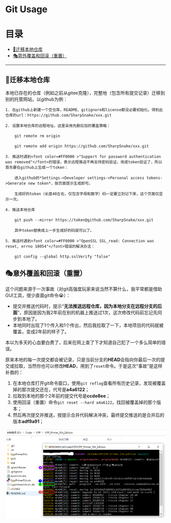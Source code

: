 # Git Usage

# 目录
- [🏃迁移本地仓库](#迁移本地仓库)
- [🎭意外覆盖和回滚（重置）](#意外覆盖和回滚重置)
---

## 🏃迁移本地仓库
本地已存在的仓库（例如之前从gitee克隆），完整地（包含所有提交记录）迁移到别的托管网站，以github为例：

    1. 在github上新建一个空仓库，README、gitignore和license都没必要初始化。得到此仓库的url：https://github.com/SharpSnake/xxx.git

    2. 设置本地仓库的远程地址，这里采用先删后加的覆盖策略：

        git remote rm origin
        
        git remote add origin https://github.com/SharpSnake/xxx.git
    
    3. 推送时遇到<font color=#FF0000 >"Support for password authentication was removed"</font>的错误，表示远程推送不再支持密码验证，改成token验证了，所以首先要在github上生成一个token：

        进入github的*Settings->Developer settings->Personal access tokens->Generate new token*，按页面提示生成即可。

        生成好的token（长度40左右，仅包含字母和数字）码一定要立刻记下来，这个页面仅显示一次。

    4. 推送本地仓库
    
        git push --mirror https://token@github.com/SharpSnake/xxx.git

        其中token替换成上一步生成好的码就可以了。
    
    5. 推送时遇到<font color=#FF0000 >"OpenSSL SSL_read: Connection was reset, errno 10054"</font>错误的解决办法：

        git config --global http.sslVerify "false"

## 🎭意外覆盖和回滚（重置）
这个问题来源于一次事故（对git高强度玩家来说当然不算什么，我平常都是借助GUI工具，很少直面git命令😭）：

- 提交并推送代码时，提示“**无法推送远程仓库，因为本地分支在远程分支的后面**”，原因是因为我2年前在别的机器上推送过1次，这次修改代码前忘记先同步到本地了。
- 本地同时出现了1个传入和1个传出，然后我拉取了一下，本地项目的代码就被覆盖，变成2年前的样子了。

本以为多天的心血要白费了，后来在网上查了下才知道自己犯了一个多么简单的错误。

原来本地的每一次提交都会被记录，只是当前分支的**HEAD**会指向你最后一次的提交或拉取，当然你也可以修改**HEAD**，用到了`reset`命令。于是这次“事故”是这样补救的：

1. 在本地仓库打开git命令窗口，使用`git reflog`查看所有历史记录，发现被覆盖掉的那次提交还在，代号是**a4a6122**；
2. 拉取到本地的那个2年前的提交代号是**ccde8ee**；
3. 使用回滚（重置）命令`git reset --hard a4a6122`，找回被覆盖掉的那个版本；
4. 然后再次提交并推送，按提示合并代码解决冲突，最终提交推送的是合并后的版本**adf9a91**；

![](./img/git_reset.png)



